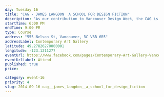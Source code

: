 ```yaml
---
day: Tuesday 16
title: "CAG - JAMES LANGDON  A SCHOOL FOR DESIGN FICTION"
description: "As our contribution to Vancouver Design Week, the CAG is working with James Langdon, recipient of the 2012 Inform Award for Conceptual Design, presented by the Museum of Contemporary Art Leipzig, Germany (http://www.gfzk-leipzig.de/?p=19328&lang=en). Langdon will offer a short course in reading objects, environments and messages. Stimulated by the curious genre of design fiction, the programme asserts storytelling as the primary function of design. Langdon will conduct a three day workshop on September 16-18 exploring narrative approaches to design, a series of connected exercises subjecting a collection of found materials to various manual and conceptual processes.  The workshop is not concerned with speculative design or futurism, but with documenting and manipulating the narrative potential of ordinary artefacts through consideration of their essence; their relations with each other; and the meanings they might be made to express."
startTime: 6:00 PM
endTime: 9:00 PM
type: Course
address: "555 Nelson St, Vancouver, BC V6B 6R5"
addressLabel: Contemporary Art Gallery
latitude: 49.27826270000001
longitude: -123.1211277
eventUrl: https://www.facebook.com/pages/Contemporary-Art-Gallery-Vancouver/114252503695
eventUrlLabel: Attend
published: true
price: 

category: event-16
priority: 4
slug: 2014-09-16-cag__james_langdon__a_school_for_design_fiction
---
```

